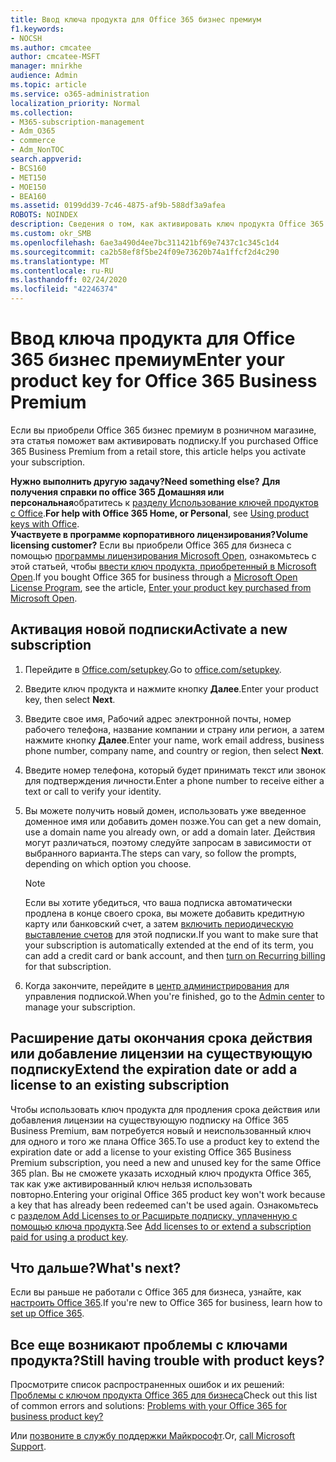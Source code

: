 ```yaml
---
title: Ввод ключа продукта для Office 365 бизнес премиум
f1.keywords:
- NOCSH
ms.author: cmcatee
author: cmcatee-MSFT
manager: mnirkhe
audience: Admin
ms.topic: article
ms.service: o365-administration
localization_priority: Normal
ms.collection:
- M365-subscription-management
- Adm_O365
- commerce
- Adm_NonTOC
search.appverid:
- BCS160
- MET150
- MOE150
- BEA160
ms.assetid: 0199dd39-7c46-4875-af9b-588df3a9afea
ROBOTS: NOINDEX
description: Сведения о том, как активировать ключ продукта Office 365 бизнес премиум, приобретенного в розничном магазине.
ms.custom: okr_SMB
ms.openlocfilehash: 6ae3a490d4ee7bc311421bf69e7437c1c345c1d4
ms.sourcegitcommit: ca2b58ef8f5be24f09e73620b74a1ffcf2d4c290
ms.translationtype: MT
ms.contentlocale: ru-RU
ms.lasthandoff: 02/24/2020
ms.locfileid: "42246374"
---
```

# <a name="enter-your-product-key-for-office-365-business-premium"></a><span data-ttu-id="5c602-103">Ввод ключа продукта для Office 365 бизнес премиум</span><span class="sxs-lookup"><span data-stu-id="5c602-103">Enter your product key for Office 365 Business Premium</span></span>

<span data-ttu-id="5c602-104">Если вы приобрели Office 365 бизнес премиум в розничном магазине, эта статья поможет вам активировать подписку.</span><span class="sxs-lookup"><span data-stu-id="5c602-104">If you purchased Office 365 Business Premium from a retail store, this article helps you activate your subscription.</span></span> 
  
 <span data-ttu-id="5c602-105">**Нужно выполнить другую задачу?**</span><span class="sxs-lookup"><span data-stu-id="5c602-105">**Need something else?**</span></span>
 <span data-ttu-id="5c602-106">**Для получения справки по office 365 Домашняя или персональная**обратитесь к [разделу Использование ключей продуктов с Office](https://support.office.com/article/12a5763a-d45c-4685-8c95-a44500213759.aspx).</span><span class="sxs-lookup"><span data-stu-id="5c602-106">**For help with Office 365 Home, or Personal**, see [Using product keys with Office](https://support.office.com/article/12a5763a-d45c-4685-8c95-a44500213759.aspx).</span></span>  
 <span data-ttu-id="5c602-107">**Участвуете в программе корпоративного лицензирования?**</span><span class="sxs-lookup"><span data-stu-id="5c602-107">**Volume licensing customer?**</span></span> <span data-ttu-id="5c602-108">Если вы приобрели Office 365 для бизнеса с помощью [программы лицензирования Microsoft Open](https://go.microsoft.com/fwlink/p/?LinkID=613298), ознакомьтесь с этой статьей, чтобы [ввести ключ продукта, приобретенный в Microsoft Open](purchases-from-microsoft-open.md).</span><span class="sxs-lookup"><span data-stu-id="5c602-108">If you bought Office 365 for business through a [Microsoft Open License Program](https://go.microsoft.com/fwlink/p/?LinkID=613298), see the article, [Enter your product key purchased from Microsoft Open](purchases-from-microsoft-open.md).</span></span>
  
## <a name="activate-a-new-subscription"></a><span data-ttu-id="5c602-109">Активация новой подписки</span><span class="sxs-lookup"><span data-stu-id="5c602-109">Activate a new subscription</span></span>

1. <span data-ttu-id="5c602-110">Перейдите в <a href="https://go.microsoft.com/fwlink/p/?LinkId=839911" target="_blank">Office.com/setupkey</a>.</span><span class="sxs-lookup"><span data-stu-id="5c602-110">Go to <a href="https://go.microsoft.com/fwlink/p/?LinkId=839911" target="_blank">office.com/setupkey</a>.</span></span>

2. <span data-ttu-id="5c602-111">Введите ключ продукта и нажмите кнопку **Далее**.</span><span class="sxs-lookup"><span data-stu-id="5c602-111">Enter your product key, then select **Next**.</span></span>

3. <span data-ttu-id="5c602-112">Введите свое имя, Рабочий адрес электронной почты, номер рабочего телефона, название компании и страну или регион, а затем нажмите кнопку **Далее**.</span><span class="sxs-lookup"><span data-stu-id="5c602-112">Enter your name, work email address, business phone number, company name, and country or region, then select **Next**.</span></span>

4. <span data-ttu-id="5c602-113">Введите номер телефона, который будет принимать текст или звонок для подтверждения личности.</span><span class="sxs-lookup"><span data-stu-id="5c602-113">Enter a phone number to receive either a text or call to verify your identity.</span></span>

5. <span data-ttu-id="5c602-114">Вы можете получить новый домен, использовать уже введенное доменное имя или добавить домен позже.</span><span class="sxs-lookup"><span data-stu-id="5c602-114">You can get a new domain, use a domain name you already own, or add a domain later.</span></span> <span data-ttu-id="5c602-115">Действия могут различаться, поэтому следуйте запросам в зависимости от выбранного варианта.</span><span class="sxs-lookup"><span data-stu-id="5c602-115">The steps can vary, so follow the prompts, depending on which option you choose.</span></span>

    > [!NOTE]
    > <span data-ttu-id="5c602-116">Если вы хотите убедиться, что ваша подписка автоматически продлена в конце своего срока, вы можете добавить кредитную карту или банковский счет, а затем [включить периодическую выставление счетов](subscriptions/renew-your-subscription.md#turn-recurring-billing-off-or-on) для этой подписки.</span><span class="sxs-lookup"><span data-stu-id="5c602-116">If you want to make sure that your subscription is automatically extended at the end of its term, you can add a credit card or bank account, and then [turn on Recurring billing](subscriptions/renew-your-subscription.md#turn-recurring-billing-off-or-on) for that subscription.</span></span>

6. <span data-ttu-id="5c602-117">Когда закончите, перейдите в <a href="https://go.microsoft.com/fwlink/p/?linkid=2024339" target="_blank">центр администрирования</a> для управления подпиской.</span><span class="sxs-lookup"><span data-stu-id="5c602-117">When you're finished, go to the <a href="https://go.microsoft.com/fwlink/p/?linkid=2024339" target="_blank">Admin center</a> to manage your subscription.</span></span>

## <a name="extend-the-expiration-date-or-add-a-license-to-an-existing-subscription"></a><span data-ttu-id="5c602-118">Расширение даты окончания срока действия или добавление лицензии на существующую подписку</span><span class="sxs-lookup"><span data-stu-id="5c602-118">Extend the expiration date or add a license to an existing subscription</span></span>

<span data-ttu-id="5c602-119">Чтобы использовать ключ продукта для продления срока действия или добавления лицензии на существующую подписку на Office 365 Business Premium, вам потребуется новый и неиспользованный ключ для одного и того же плана Office 365.</span><span class="sxs-lookup"><span data-stu-id="5c602-119">To use a product key to extend the expiration date or add a license to your existing Office 365 Business Premium subscription, you need a new and unused key for the same Office 365 plan.</span></span> <span data-ttu-id="5c602-120">Вы не сможете указать исходный ключ продукта Office 365, так как уже активированный ключ нельзя использовать повторно.</span><span class="sxs-lookup"><span data-stu-id="5c602-120">Entering your original Office 365 product key won't work because a key that has already been redeemed can't be used again.</span></span> <span data-ttu-id="5c602-121">Ознакомьтесь с [разделом Add Licenses to or Расширьте подписку, уплаченную с помощью ключа продукта](licenses/add-licenses-using-product-key.md).</span><span class="sxs-lookup"><span data-stu-id="5c602-121">See [Add licenses to or extend a subscription paid for using a product key](licenses/add-licenses-using-product-key.md).</span></span>

## <a name="whats-next"></a><span data-ttu-id="5c602-122">Что дальше?</span><span class="sxs-lookup"><span data-stu-id="5c602-122">What's next?</span></span>

<span data-ttu-id="5c602-123">Если вы раньше не работали с Office 365 для бизнеса, узнайте, как [настроить Office 365](../admin/setup/setup.md).</span><span class="sxs-lookup"><span data-stu-id="5c602-123">If you're new to Office 365 for business, learn how to [set up Office 365](../admin/setup/setup.md).</span></span>
  
## <a name="still-having-trouble-with-product-keys"></a><span data-ttu-id="5c602-124">Все еще возникают проблемы с ключами продукта?</span><span class="sxs-lookup"><span data-stu-id="5c602-124">Still having trouble with product keys?</span></span>

<span data-ttu-id="5c602-125">Просмотрите список распространенных ошибок и их решений: [Проблемы с ключом продукта Office 365 для бизнеса](product-key-errors-and-solutions.md)</span><span class="sxs-lookup"><span data-stu-id="5c602-125">Check out this list of common errors and solutions: [Problems with your Office 365 for business product key?](product-key-errors-and-solutions.md)</span></span>
  
<span data-ttu-id="5c602-126">Или [позвоните в службу поддержки Майкрософт](../admin/contact-support-for-business-products.md).</span><span class="sxs-lookup"><span data-stu-id="5c602-126">Or, [call Microsoft Support](../admin/contact-support-for-business-products.md).</span></span>